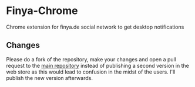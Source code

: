 # Finya-Chrome

Chrome extension for finya.de social network to get desktop notifications

## Changes

Please do a fork of the repository, make your changes and open a pull request to the [main repository](https://github.com/Luzifer/finya-chrome) instead of publishing a second version in the web store as this would lead to confusion in the midst of the users. I'll publish the new version afterwards.
